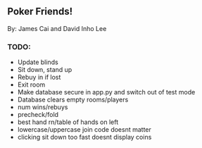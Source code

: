 ## Poker Friends!
By: James Cai and David Inho Lee

### TODO:
- Update blinds
- Sit down, stand up
- Rebuy in if lost
- Exit room
- Make database secure in app.py and switch out of test mode
- Database clears empty rooms/players
- num wins/rebuys
- precheck/fold
- best hand rn/table of hands on left
- lowercase/uppercase join code doesnt matter
- clicking sit down too fast doesnt display coins

